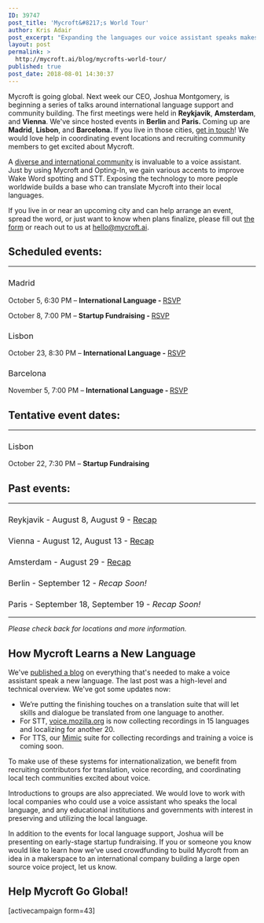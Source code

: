 ```yaml
---
ID: 39747
post_title: 'Mycroft&#8217;s World Tour'
author: Kris Adair
post_excerpt: "Expanding the languages our voice assistant speaks makes Mycroft better. We're visiting near you to build our international community."
layout: post
permalink: >
  http://mycroft.ai/blog/mycrofts-world-tour/
published: true
post_date: 2018-08-01 14:30:37
---
```

<span style="font-weight: 400;">Mycroft is going global. Next week our CEO, Joshua Montgomery, is beginning a series of talks around international language support and community building. The first meetings were held in <strong>Reykjavik</strong>, <strong>Amsterdam</strong>, and <strong>Vienna</strong>. We've since hosted events in <strong>Berlin </strong>and <strong>Paris. </strong>Coming up are <strong>Madrid</strong>, <strong>Lisbon</strong>, and <strong>Barcelona. </strong>If you live in those cities, <a href="https://mycroft.ai/blog/mycrofts-world-tour/#help-mycroft-go-global">get in touch</a>! We would love help in coordinating event locations and recruiting community members to get excited about Mycroft.</span>

<span style="font-weight: 400;">A <a href="https://mycroft.ai/blog/languages-are-hard/" target="_blank" rel="noopener">diverse and international community</a> is invaluable to a voice assistant. Just by using Mycroft and Opting-In, we gain various accents to improve Wake Word spotting and STT. Exposing the technology to more people worldwide builds a base who can translate Mycroft into their local languages.</span>

<span style="font-weight: 400;">If you live in or near an upcoming city and can help arrange an event, spread the word, or just want to know when plans finalize, please fill out </span><a href="https://mycroft.ai/blog/mycrofts-world-tour/#help-mycroft-go-global"><span style="font-weight: 400;">the form</span></a><span style="font-weight: 400;"> or reach out to us at </span><a href="mailto:hello@mycroft.ai" target="_blank" rel="noopener"><span style="font-weight: 400;">hello@mycroft.ai</span></a><span style="font-weight: 400;">.</span>
<h2></h2>
<h2>Scheduled events:</h2>

<hr />

<h3><span style="font-weight: 400;">Madrid</span></h3>
October 5, 6:30 PM <span style="font-weight: 400;">– <strong>International Language - </strong><a href="https://www.eventbrite.com/e/spanish-voice-assistant-teaching-mycroft-ai-new-languages-tickets-50634791023" target="_blank" rel="noopener">RSVP</a></span>

October 8, 7:00 PM <span style="font-weight: 400;">– <strong>Startup Fundraising - </strong><a href="https://www.eventbrite.com/e/early-stage-fundraising-the-naked-truth-tickets-50729701904">RSVP</a></span>
<h3><span style="font-weight: 400;">Lisbon</span></h3>
October 23, 8:30 PM <span style="font-weight: 400;">– <strong>International Language -</strong> <a href="https://www.eventbrite.com/e/portuguese-voice-assistant-teaching-mycroft-ai-new-languages-tickets-50960683777" target="_blank" rel="noopener">RSVP</a></span>
<h3><span style="font-weight: 400;">Barcelona</span></h3>
November 5, 7:00 PM <span style="font-weight: 400;">– <strong>International Language - </strong><a href="https://www.eventbrite.com/e/catalan-voice-assistant-teaching-mycroft-ai-new-languages-tickets-50443907084" target="_blank" rel="noopener">RSVP</a></span>
<h2>Tentative event dates:</h2>

<hr />

<h3><span style="font-weight: 400;">Lisbon</span></h3>
October 22, 7:30 PM <span style="font-weight: 400;">– <strong>Startup Fundraising </strong></span>
<h2>Past events:</h2>

<hr />

<h3><span style="font-weight: 400;">Reykjavik - </span><span style="font-weight: 400;">August 8, </span><span style="font-weight: 400;">August 9 - <a href="https://mycroft.ai/blog/mycroft-world-tour-recapping-iceland-and-austria/" target="_blank" rel="noopener">Recap</a></span></h3>
<h3><span style="font-weight: 400;">Vienna - </span><span style="font-weight: 400;">August 12, </span><span style="font-weight: 400;">August 13 - <a href="https://mycroft.ai/blog/mycroft-world-tour-recapping-iceland-and-austria/" target="_blank" rel="noopener">Recap</a></span></h3>
<h3><span style="font-weight: 400;">Amsterdam - </span><span style="font-weight: 400;">August 29 - </span><a href="https://mycroft.ai/blog/mycroft-world-tour-recapping-the-netherlands/" target="_blank" rel="noopener"><span style="font-weight: 400;">Recap</span></a></h3>
<h3><span style="font-weight: 400;">Berlin - September 12 - <em>Recap Soon!</em></span></h3>
<h3><span style="font-weight: 400;">Paris - September 18, September 19 - <em>Recap Soon!</em></span></h3>

<hr />

<em>Please check back for locations and more information.</em>
<h2>How Mycroft Learns a New Language</h2>
We've <a href="https://mycroft.ai/blog/languages-are-hard/" target="_blank" rel="noopener">published a blog</a> on everything that's needed to make a voice assistant speak a new language. The last post was a high-level and technical overview. We've got some updates now:
<ul>
 	<li><span style="font-weight: 400;">We’re putting the finishing touches on a translation suite that will let skills and dialogue be translated from one language to another.</span></li>
 	<li><span style="font-weight: 400;">For STT, <a href="https://voice.mozilla.org/" target="_blank" rel="noopener">voice.mozilla.org</a> is now collecting recordings in 15 languages and localizing for another 20.</span></li>
 	<li><span style="font-weight: 400;">For TTS, our <a href="https://github.com/MycroftAI/mimic2" target="_blank" rel="noopener">Mimic</a> suite for collecting recordings and training a voice is coming soon.</span></li>
</ul>
<span style="font-weight: 400;">To make use of these systems for internationalization, we benefit from recruiting contributors for translation, voice recording, and coordinating local tech communities excited about voice.</span>

<span style="font-weight: 400;">Introductions to groups are also appreciated. We would love to work with local companies who could use a voice assistant who speaks the local language, and any educational institutions and governments with interest in preserving and utilizing the local language.</span>

<span style="font-weight: 400;">In addition to the events for local language support, Joshua will be presenting on early-stage startup fundraising. If you or someone you know would like to learn how we’ve used crowdfunding to build Mycroft from an idea in a makerspace to an international company building a large open source voice project, let us know.</span>
<h2></h2>
<h2>Help Mycroft Go Global!</h2>
[activecampaign form=43]

&nbsp;